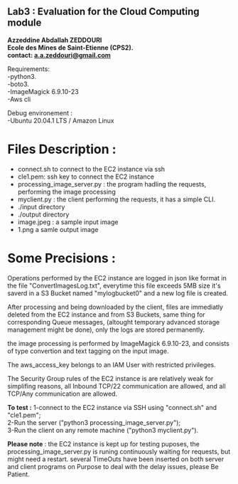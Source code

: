 ## Lab3 : Evaluation for the Cloud Computing module
**Azzeddine Abdallah ZEDDOURI   
Ecole des Mines de Saint-Etienne (CPS2).  
contact: a.a.zeddouri@gmail.com** 


Requirements:  
-python3.  
-boto3.  
-ImageMagick 6.9.10-23  
-Aws cli  
  
Debug environement :  
 -Ubuntu 20.04.1 LTS / Amazon Linux 

# Files Description :
* connect.sh to connect to the EC2 instance via ssh
* cle1.pem: ssh key to connect the EC2 instance
* processing_image_server.py : the program hadling the requests, performing the image processing
* myclient.py : the client performing the requests, it has  a simple CLI.
* ./input directory
* ./output directory
* image.jpeg : a sample input image
* 1.png a samle output image

# Some Precisions :
Operations performed by the EC2 instance are logged in json like format in the file 
"ConvertImagesLog.txt", everytime this file exceeds 5MB size it's saverd in a S3 Bucket named "mylogbucket0"
and a new log file is created.

After processing and being downloaded by the client, files are immediatly deleted from the EC2 instance and from S3 Buckets, 
same thing for corresponding Queue messages, (altought temporary advanced storage management might be done),
only the logs are stored permanently.

the image processing is performed by ImageMagick 6.9.10-23, and consists of type 
convertion and text tagging on the input image.

The aws_access_key belongs to an IAM User with restricted privileges.

The Security Group rules of the EC2 instance is are relatively weak for simplifing reasons, all Inbound TCP/22 communication are allowed,
and all TCP/Any communication are allowed.

**To test :** 
  1-connect to the EC2 instance via SSH using "connect.sh" and "cle1.pem";  
  2-Run the server ("python3 processing_image_server.py");  
  3-Run the client on any remote machine ("python3 myclient.py").  
  
**Please note** : the EC2 instance is kept up for testing puposes, the processing_image_server.py is runing continuously waiting for requests, 
                but might need a restart.
               several TimeOuts have been inserted on both server and client programs on Purpose to deal with the delay issues, please Be Patient.
              

